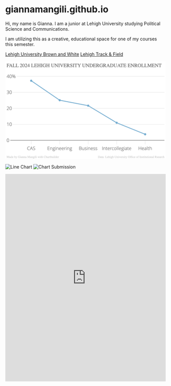 # giannamangili.github.io

Hi, my name is Gianna. I am a junior at Lehigh University studying Political Science and Communications.

I am utilizing this as a creative, educational space for one of my courses this semester. 

[Lehigh University Brown and White](https://thebrownandwhite.com/)
[Lehigh Track & Field](https://lehighsports.com/sports/womens-track-and-field/roster/gianna-mangili/18507)                              


![Lehigh University Fall 2024 Institutional Research](https://github.com/giannamangili/giannamangili.github.io/blob/main/FALL_2024_LEHIGH_UNIVERSITY_UNDERGRADUATE_ENROLLMENT_Percent_of_Undergraduate_Enrollment_chartbuilder.png?raw=true)

![Line Chart](https://github.com/user-attachments/assets/45c2c30d-5dfc-49c8-b1ef-fcb3bc524f91)
![Chart Submission](https://github.com/user-attachments/assets/9be46851-fe5e-4455-a0c9-c8e4df5f7331)

<iframe src='https://cdn.knightlab.com/libs/timeline3/latest/embed/index.html?source=v2:2PACX-1vSyNo-KG1X8XT_lCcUTNuWq8EydCpE-jtJw13FmNGT4OjAlGGzV3tkYPQOlQ5K2stkI1UezjftnonOL&font=Default&lang=en&initial_zoom=2&height=650' width='100%' height='650' webkitallowfullscreen mozallowfullscreen allowfullscreen frameborder='0'></iframe>
